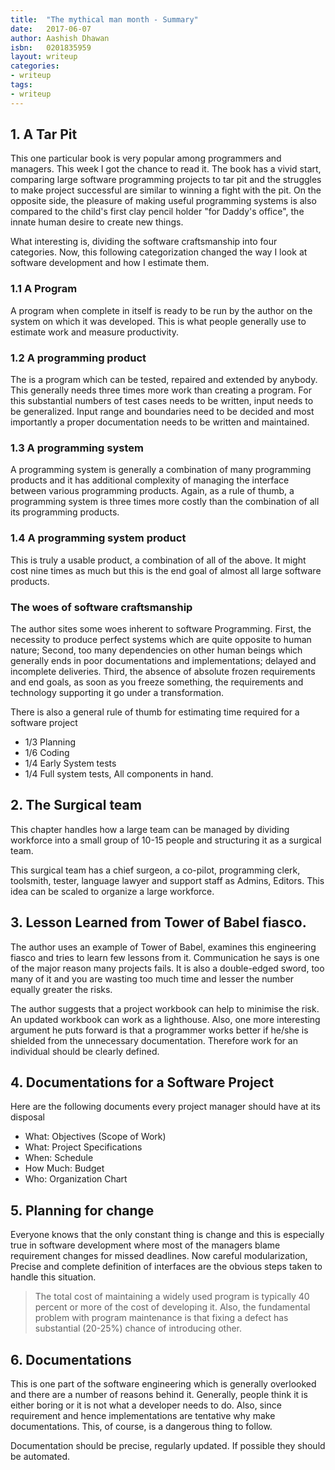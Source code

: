 ```yaml
---
title:  "The mythical man month - Summary"
date:   2017-06-07
author: Aashish Dhawan
isbn:   0201835959
layout: writeup
categories:
- writeup
tags:
- writeup
---
```


## 1. A Tar Pit

This one particular book is very popular among programmers and managers. This week I got the chance to read it. The book has a vivid start, comparing large software programming projects to tar pit and the struggles to make project successful are similar to winning a fight with the pit. On the opposite side, the pleasure of making useful programming systems is also compared to the child's first clay pencil holder "for Daddy's office", the innate human desire to create new things.

What interesting is, dividing the software craftsmanship into four categories. Now, this following categorization changed the way I look at software development and how I estimate them.

### 1.1 A Program

A program when complete in itself is ready to be run by the author on the system on which it was developed. This is what people generally use to estimate work and measure productivity.

### 1.2 A programming product

The is a program which can be tested, repaired and extended by anybody. This generally needs three times more work than creating a program. For this substantial numbers of test cases needs to be written, input needs to be generalized. Input range and boundaries need to be decided and most importantly a proper documentation needs to be written and maintained.

### 1.3 A programming system

A programming system is generally a combination of many programming products and it has additional complexity of managing the interface between various programming products. Again, as a rule of thumb, a programming system is three times more costly than the combination of all its programming products.

### 1.4 A programming system product

This is truly a usable product, a combination of all of the above. It might cost nine times as much but this is the end goal of almost all large software products.

### The woes of software craftsmanship

The author sites some woes inherent to software Programming. First, the necessity to produce perfect systems which are quite opposite to human nature; Second, too many dependencies on other human beings which generally ends in poor documentations and implementations; delayed and incomplete deliveries. Third, the absence of absolute frozen requirements and end goals, as soon as you freeze something, the requirements and technology supporting it go under a transformation.

There is also a general rule of thumb for estimating time required for a software project

* 1/3 Planning
* 1/6 Coding
* 1/4 Early System tests
* 1/4 Full system tests, All components in hand.

## 2. The Surgical team

This chapter handles how a large team can be managed by dividing workforce into a small group of 10-15 people and structuring it as a surgical team.

This surgical team has a chief surgeon, a co-pilot, programming clerk, toolsmith, tester, language lawyer and support staff as Admins, Editors. This idea can be scaled to organize a large workforce.

## 3. Lesson Learned from Tower of Babel fiasco.

The author uses an example of Tower of Babel, examines this engineering fiasco and tries to learn few lessons from it. Communication he says is one of the major reason many projects fails. It is also a double-edged sword, too many of it and you are wasting too much time and lesser the number equally greater the risks.

The author suggests that a project workbook can help to minimise the risk. An updated workbook can work as a lighthouse. Also, one more interesting argument he puts forward is that a programmer works better if he/she is shielded from the unnecessary documentation. Therefore work for an individual should be clearly defined.  

## 4. Documentations for a Software Project

Here are the following documents every project manager should have at its disposal

* What: Objectives (Scope of Work)
* What: Project Specifications
* When: Schedule
* How Much: Budget
* Who: Organization Chart

## 5. Planning for change

Everyone knows that the only constant thing is change and this is especially true in software development where most of the managers blame requirement changes for missed deadlines. Now careful modularization, Precise and complete definition of interfaces are the obvious steps taken to handle this situation.

> The total cost of maintaining a widely used program is typically 40 percent or more of the cost of developing it. Also, the fundamental problem with program maintenance is that fixing a defect has substantial (20-25%) chance of introducing other.

## 6. Documentations

This is one part of the software engineering which is generally overlooked and there are a number of reasons behind it. Generally, people think it is either boring or it is not what a developer needs to do. Also, since requirement and hence implementations are tentative why make documentations. This, of course, is a dangerous thing to follow.

Documentation should be precise, regularly updated. If possible they should be automated.
